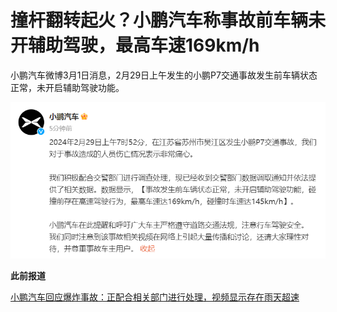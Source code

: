 # 撞杆翻转起火？小鹏汽车称事故前车辆未开辅助驾驶，最高车速169km/h

小鹏汽车微博3月1日消息，2月29日上午发生的小鹏P7交通事故发生前车辆状态正常，未开启辅助驾驶功能。

![b892ac9b33ebb7c56fd9892211736666.jpg](https://raw.githubusercontent.com/qqhsx/qqnews_image/main/2024/03/01/撞杆翻转起火？小鹏汽车称事故前车辆未开辅助驾驶，最高车速169km_h/b892ac9b33ebb7c56fd9892211736666.jpg)

**此前报道**

[
小鹏汽车回应爆炸事故：正配合相关部门进行处理，视频显示存在雨天超速](https://news.qq.com/rain/a/20240229A07FDO00)

